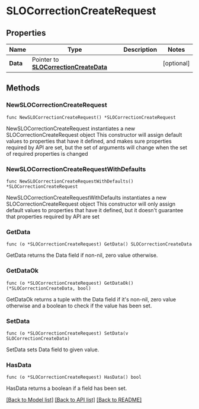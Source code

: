 # SLOCorrectionCreateRequest

## Properties

Name | Type | Description | Notes
------------ | ------------- | ------------- | -------------
**Data** | Pointer to [**SLOCorrectionCreateData**](SLOCorrectionCreateData.md) |  | [optional] 

## Methods

### NewSLOCorrectionCreateRequest

`func NewSLOCorrectionCreateRequest() *SLOCorrectionCreateRequest`

NewSLOCorrectionCreateRequest instantiates a new SLOCorrectionCreateRequest object
This constructor will assign default values to properties that have it defined,
and makes sure properties required by API are set, but the set of arguments
will change when the set of required properties is changed

### NewSLOCorrectionCreateRequestWithDefaults

`func NewSLOCorrectionCreateRequestWithDefaults() *SLOCorrectionCreateRequest`

NewSLOCorrectionCreateRequestWithDefaults instantiates a new SLOCorrectionCreateRequest object
This constructor will only assign default values to properties that have it defined,
but it doesn't guarantee that properties required by API are set

### GetData

`func (o *SLOCorrectionCreateRequest) GetData() SLOCorrectionCreateData`

GetData returns the Data field if non-nil, zero value otherwise.

### GetDataOk

`func (o *SLOCorrectionCreateRequest) GetDataOk() (*SLOCorrectionCreateData, bool)`

GetDataOk returns a tuple with the Data field if it's non-nil, zero value otherwise
and a boolean to check if the value has been set.

### SetData

`func (o *SLOCorrectionCreateRequest) SetData(v SLOCorrectionCreateData)`

SetData sets Data field to given value.

### HasData

`func (o *SLOCorrectionCreateRequest) HasData() bool`

HasData returns a boolean if a field has been set.


[[Back to Model list]](../README.md#documentation-for-models) [[Back to API list]](../README.md#documentation-for-api-endpoints) [[Back to README]](../README.md)


